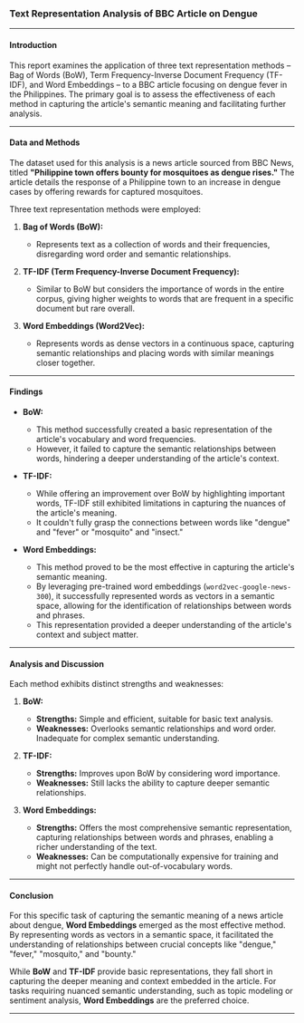 ### **Text Representation Analysis of BBC Article on Dengue**

---

#### **Introduction**

This report examines the application of three text representation methods – Bag of Words (BoW), Term Frequency-Inverse Document Frequency (TF-IDF), and Word Embeddings – to a BBC article focusing on dengue fever in the Philippines. The primary goal is to assess the effectiveness of each method in capturing the article's semantic meaning and facilitating further analysis.

---

#### **Data and Methods**

The dataset used for this analysis is a news article sourced from BBC News, titled **"Philippine town offers bounty for mosquitoes as dengue rises."** The article details the response of a Philippine town to an increase in dengue cases by offering rewards for captured mosquitoes.

Three text representation methods were employed:

1. **Bag of Words (BoW):**
   - Represents text as a collection of words and their frequencies, disregarding word order and semantic relationships.

2. **TF-IDF (Term Frequency-Inverse Document Frequency):**
   - Similar to BoW but considers the importance of words in the entire corpus, giving higher weights to words that are frequent in a specific document but rare overall.

3. **Word Embeddings (Word2Vec):**
   - Represents words as dense vectors in a continuous space, capturing semantic relationships and placing words with similar meanings closer together.

---

#### **Findings**

- **BoW:**
  - This method successfully created a basic representation of the article's vocabulary and word frequencies.
  - However, it failed to capture the semantic relationships between words, hindering a deeper understanding of the article's context.

- **TF-IDF:**
  - While offering an improvement over BoW by highlighting important words, TF-IDF still exhibited limitations in capturing the nuances of the article's meaning.
  - It couldn't fully grasp the connections between words like "dengue" and "fever" or "mosquito" and "insect."

- **Word Embeddings:**
  - This method proved to be the most effective in capturing the article's semantic meaning.
  - By leveraging pre-trained word embeddings (`word2vec-google-news-300`), it successfully represented words as vectors in a semantic space, allowing for the identification of relationships between words and phrases.
  - This representation provided a deeper understanding of the article's context and subject matter.

---

#### **Analysis and Discussion**

Each method exhibits distinct strengths and weaknesses:

1. **BoW:**
   - **Strengths:** Simple and efficient, suitable for basic text analysis.
   - **Weaknesses:** Overlooks semantic relationships and word order. Inadequate for complex semantic understanding.

2. **TF-IDF:**
   - **Strengths:** Improves upon BoW by considering word importance.
   - **Weaknesses:** Still lacks the ability to capture deeper semantic relationships.

3. **Word Embeddings:**
   - **Strengths:** Offers the most comprehensive semantic representation, capturing relationships between words and phrases, enabling a richer understanding of the text.
   - **Weaknesses:** Can be computationally expensive for training and might not perfectly handle out-of-vocabulary words.

---

#### **Conclusion**

For this specific task of capturing the semantic meaning of a news article about dengue, **Word Embeddings** emerged as the most effective method. By representing words as vectors in a semantic space, it facilitated the understanding of relationships between crucial concepts like "dengue," "fever," "mosquito," and "bounty." 

While **BoW** and **TF-IDF** provide basic representations, they fall short in capturing the deeper meaning and context embedded in the article. For tasks requiring nuanced semantic understanding, such as topic modeling or sentiment analysis, **Word Embeddings** are the preferred choice.

---
